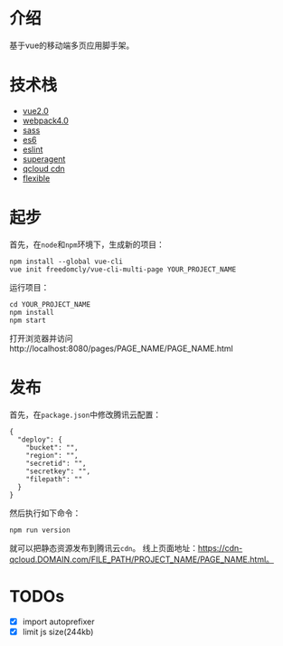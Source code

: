 
# 介绍

基于vue的移动端多页应用脚手架。

# 技术栈

* [vue2.0](https://github.com/vuejs/vue)
* [webpack4.0](https://github.com/webpack/webpack)
* [sass](https://github.com/sass/sass)
* [es6](http://es6-features.org/)
* [eslint](https://eslint.org/)
* [superagent](https://github.com/visionmedia/superagent)
* [qcloud cdn](https://cloud.tencent.com/product/cos)
* [flexible](https://github.com/amfe/lib-flexible)

# 起步

首先，在`node`和`npm`环境下，生成新的项目：

    npm install --global vue-cli
    vue init freedomcly/vue-cli-multi-page YOUR_PROJECT_NAME

运行项目：

    cd YOUR_PROJECT_NAME
    npm install
    npm start

打开浏览器并访问 http://localhost:8080/pages/PAGE_NAME/PAGE_NAME.html

# 发布

首先，在`package.json`中修改腾讯云配置：

    {
      "deploy": {
        "bucket": "",
        "region": "",
        "secretid": "",
        "secretkey": "",
        "filepath": ""
      }
    }

然后执行如下命令：

    npm run version

就可以把静态资源发布到腾讯云`cdn`。
线上页面地址：https://cdn-qcloud.DOMAIN.com/FILE_PATH/PROJECT_NAME/PAGE_NAME.html。

# TODOs

- [x] import autoprefixer
- [x] limit js size(244kb)
